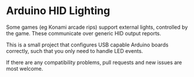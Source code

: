 # Arduino HID Lighting

Some games (eg Konami arcade rips) support external lights, controlled by the game.
These communicate over generic HID output reports.

This is a small project that configures USB capable Arduino boards correctly,
such that you only need to handle LED events.

If there are any compatibility problems, pull requests and new issues are most welcome.